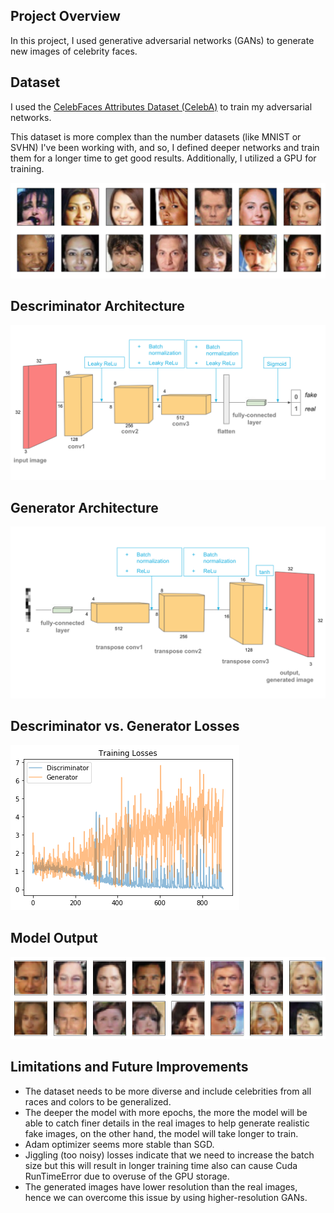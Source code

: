## Project Overview

In this project, I used generative adversarial networks (GANs) to generate new images of celebrity faces.

## Dataset 

I used the [CelebFaces Attributes Dataset (CelebA)](http://mmlab.ie.cuhk.edu.hk/projects/CelebA.html) to train my adversarial networks.

This dataset is more complex than the number datasets (like MNIST or SVHN) I've been working with, and so, I defined deeper networks and train them for a longer time to get good results. Additionally, I utilized a GPU for training.

![0](assets/processed_face_data.png)

## Descriminator Architecture
![0](assets/conv_discriminator.png)


## Generator Architecture
![0](assets/conv_generator.png)

## Descriminator vs. Generator Losses
![0](assets/D_vs_G_losses.png)

## Model Output
![0](assets/output_sample.png)

## Limitations and Future Improvements
- The dataset needs to be more diverse and include celebrities from all races and colors to be generalized.
- The deeper the model with more epochs, the more the model will be able to catch finer details in the real images to help generate realistic fake images, on the other hand, the model will take longer to train.
- Adam optimizer seems more stable than SGD.
- Jiggling (too noisy) losses indicate that we need to increase the batch size but this will result in longer training time also can cause Cuda RunTimeError due to overuse of the GPU storage.
- The generated images have lower resolution than the real images, hence we can overcome this issue by using higher-resolution GANs. 

